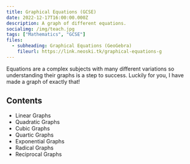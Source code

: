 ```yaml
---
title: Graphical Equations (GCSE)
date: 2022-12-17T16:00:00.000Z
description: A graph of different equations.
socialimg: /img/teach.jpg
tags: ["Mathematics", "GCSE"]
files:
  - subheading: Graphical Equations (GeoGebra)
    fileurl: https://link.neoski.tk/graphical-equations-g
---
```


Equations are a complex subjects with many different variations so understanding their graphs is a step to success. Luckily for you, I have made a graph of exactly that!

## Contents

- Linear Graphs
- Quadratic Graphs
- Cubic Graphs
- Quartic Graphs
- Exponential Graphs
- Radical Graphs
- Reciprocal Graphs
